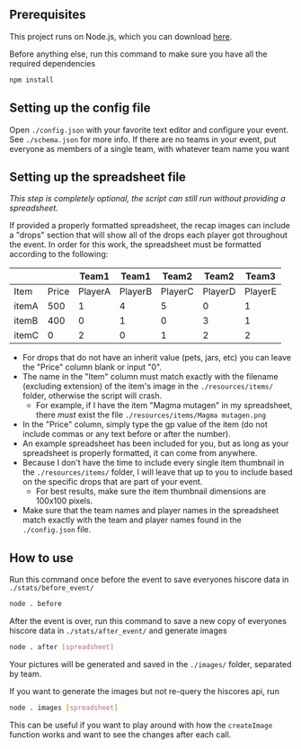 ## Prerequisites

This project runs on Node.js, which you can download [here](https://nodejs.org/en). 

Before anything else, run this command to make sure you have all the required dependencies

```bash
npm install
```

## Setting up the config file

Open `./config.json` with your favorite text editor and configure your event. See `./schema.json` for more info. If there are no teams in your event, put everyone as members of a single team, with whatever team name you want

## Setting up the spreadsheet file

*This step is completely optional, the script can still run without providing a spreadsheet.*

If provided a properly formatted spreadsheet, the recap images can include a "drops" section that will show all of the drops each player got throughout the event. In order for this work, the spreadsheet must be formatted according to the following:
   
|       |       | Team1   | Team1   | Team2   | Team2   | Team3   |
| ----- | ----- | ------- | ------- | ------- | ------- | ------- |
| Item  | Price | PlayerA | PlayerB | PlayerC | PlayerD | PlayerE |
| itemA | 500   | 1       | 4       | 5       | 0       | 1       |
| itemB | 400   | 0       | 1       | 0       | 3       | 1       |
| itemC | 0     | 2       | 0       | 1       | 2       | 2       |

- For drops that do not have an inherit value (pets, jars, etc) you can leave the "Price" column blank or input "0".
- The name in the "Item" column must match exactly with the filename (excluding extension) of the item's image in the `./resources/items/` folder, otherwise the script will crash.
  - For example, if I have the item "Magma mutagen" in my spreadsheet, there *must* exist the file `./resources/items/Magma mutagen.png`
- In the "Price" column, simply type the gp value of the item (do not include commas or any text before or after the number).
- An example spreadsheet has been included for you, but as long as your spreadsheet is properly formatted, it can come from anywhere.
- Because I don't have the time to include every single item thumbnail in the `./resources/items/` folder, I will leave that up to you to include based on the specific drops that are part of your event.
  - For best results, make sure the item thumbnail dimensions are 100x100 pixels.
- Make sure that the team names and player names in the spreadsheet match exactly with the team and player names found in the `./config.json` file.

## How to use

Run this command once before the event to save everyones hiscore data in `./stats/before_event/`

```bash
node . before
```

After the event is over, run this command to save a new copy of everyones hiscore data in `./stats/after_event/` and generate images

```bash
node . after [spreadsheet]
```

Your pictures will be generated and saved in the `./images/` folder, separated by team.

If you want to generate the images but not re-query the hiscores api, run

```bash
node . images [spreadsheet]
```

This can be useful if you want to play around with how the `createImage` function works and want to see the changes after each call.